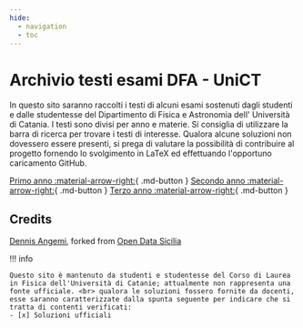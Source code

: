 ```yaml
---
hide:
  - navigation
  - toc
---
```


# Archivio testi esami DFA - UniCT

In questo sito saranno raccolti i testi di alcuni esami sostenuti dagli studenti e dalle studentesse del Dipartimento di Fisica e Astronomia dell' Università di Catania. I testi sono divisi per anno e materie. Si consiglia di utilizzare la barra di ricerca per trovare i testi di interesse. Qualora alcune soluzioni non dovessero essere presenti, si prega di valutare la possibilità di contribuire al progetto fornendo lo svolgimento in LaTeX ed effettuando l'opportuno caricamento GitHub.

[Primo anno :material-arrow-right:](cursus/primo-anno.md){ .md-button }
[Secondo anno :material-arrow-right:](cursus/secondo-anno.md){ .md-button }
[Terzo anno :material-arrow-right:](cursus/terzo-anno.md){ .md-button }


## Credits
[Dennis Angemi](https://twitter.com/DennisAngemi), forked from [Open Data Sicilia](https://github.com/opendatasicilia/ods-mkdocs-material) 

!!! info

    Questo sito è mantenuto da studenti e studentesse del Corso di Laurea in Fisica dell'Università di Catanie; attualmente non rappresenta una fonte ufficiale. <br> qualora le soluzioni fossero fornite da docenti, esse saranno caratterizzate dalla spunta seguente per indicare che si tratta di contenti verificati:
    - [x] Soluzioni ufficiali
